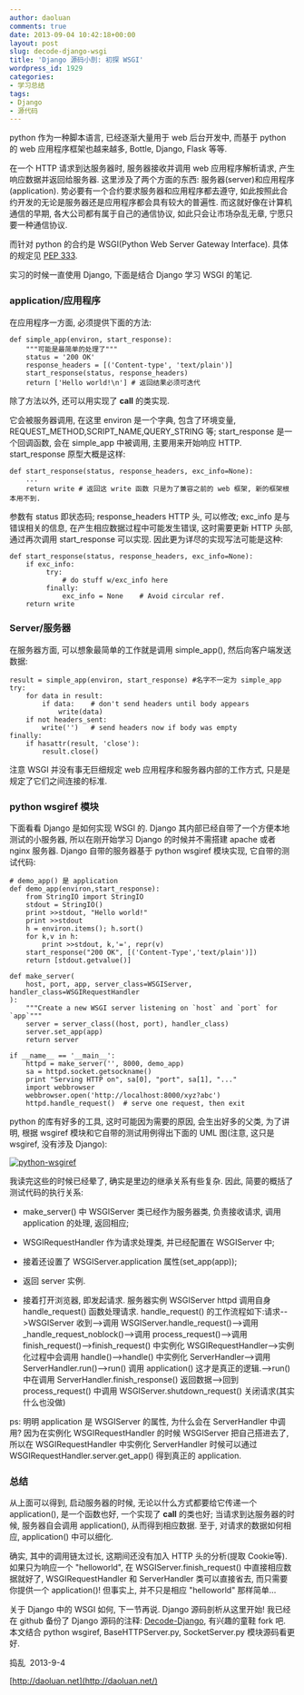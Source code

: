 ```yaml
---
author: daoluan
comments: true
date: 2013-09-04 10:42:18+00:00
layout: post
slug: decode-django-wsgi
title: 'Django 源码小剖: 初探 WSGI'
wordpress_id: 1929
categories:
- 学习总结
tags:
- Django
- 源代码
---
```


python 作为一种脚本语言, 已经逐渐大量用于 web 后台开发中, 而基于 python 的 web 应用程序框架也越来越多, Bottle, Django, Flask 等等.

在一个 HTTP 请求到达服务器时, 服务器接收并调用 web 应用程序解析请求, 产生响应数据并返回给服务器. 这里涉及了两个方面的东西: 服务器(server)和应用程序(application). 势必要有一个合约要求服务器和应用程序都去遵守, 如此按照此合约开发的无论是服务器还是应用程序都会具有较大的普遍性. 而这就好像在计算机通信的早期, 各大公司都有属于自己的通信协议, 如此只会让市场杂乱无章, 宁愿只要一种通信协议.

而针对 python 的合约是 WSGI(Python Web Server Gateway Interface). 具体的规定见 [PEP 333](http://www.python.org/dev/peps/pep-0333/).

实习的时候一直使用 Django, 下面是结合 Django 学习 WSGI 的笔记.


### application/应用程序


在应用程序一方面, 必须提供下面的方法:

    
    def simple_app(environ, start_response):
        """可能是最简单的处理了"""
        status = '200 OK'
        response_headers = [('Content-type', 'text/plain')]
        start_response(status, response_headers)
        return ['Hello world!\n'] # 返回结果必须可迭代


除了方法以外, 还可以用实现了 __call__ 的类实现.

它会被服务器调用, 在这里 environ 是一个字典, 包含了环境变量, REQUEST_METHOD,SCRIPT_NAME,QUERY_STRING 等; start_response 是一个回调函数, 会在 simple_app 中被调用, 主要用来开始响应 HTTP. start_response 原型大概是这样:

    
    def start_response(status, response_headers, exc_info=None):
        ...
        return write # 返回这 write 函数 只是为了兼容之前的 web 框架, 新的框架根本用不到.


参数有 status 即状态码; response_headers HTTP 头, 可以修改; exc_info 是与错误相关的信息, 在产生相应数据过程中可能发生错误, 这时需要更新 HTTP 头部, 通过再次调用 start_response 可以实现. 因此更为详尽的实现写法可能是这种:

    
    def start_response(status, response_headers, exc_info=None):
        if exc_info:
             try:
                 # do stuff w/exc_info here
             finally:
                 exc_info = None    # Avoid circular ref.
        return write




### Server/服务器


在服务器方面, 可以想象最简单的工作就是调用 simple_app(), 然后向客户端发送数据:

    
    result = simple_app(environ, start_response) #名字不一定为 simple_app
    try:
        for data in result:
            if data:    # don't send headers until body appears
                write(data)
        if not headers_sent:
            write('')   # send headers now if body was empty
    finally:
        if hasattr(result, 'close'):
            result.close()


注意 WSGI 并没有事无巨细规定 web 应用程序和服务器内部的工作方式, 只是是规定了它们之间连接的标准.


### python wsgiref 模块


下面看看 Django 是如何实现 WSGI 的. Django 其内部已经自带了一个方便本地测试的小服务器, 所以在刚开始学习 Django 的时候并不需搭建 apache 或者 nginx 服务器. Django 自带的服务器基于 python wsgiref 模块实现, 它自带的测试代码:

    
    # demo_app() 是 application
    def demo_app(environ,start_response):
        from StringIO import StringIO
        stdout = StringIO()
        print >>stdout, "Hello world!"
        print >>stdout
        h = environ.items(); h.sort()
        for k,v in h:
            print >>stdout, k,'=', repr(v)
        start_response("200 OK", [('Content-Type','text/plain')])
        return [stdout.getvalue()]
    
    def make_server(
        host, port, app, server_class=WSGIServer, handler_class=WSGIRequestHandler
    ):
        """Create a new WSGI server listening on `host` and `port` for `app`"""
        server = server_class((host, port), handler_class)
        server.set_app(app)
        return server
    
    if __name__ == '__main__':
        httpd = make_server('', 8000, demo_app)
        sa = httpd.socket.getsockname()
        print "Serving HTTP on", sa[0], "port", sa[1], "..."
        import webbrowser
        webbrowser.open('http://localhost:8000/xyz?abc')
        httpd.handle_request()  # serve one request, then exit


python 的库有好多的工具, 这时可能因为需要的原因, 会生出好多的父类, 为了讲明, 根据 wsgiref 模块和它自带的测试用例得出下面的 UML 图(注意, 这只是 wsgiref, 没有涉及 Django):

[![python-wsgiref](http://md.daoluan.net/images/blog/2013/09/python-wsgiref.png)](http://md.daoluan.net/images/blog/2013/09/python-wsgiref.png)

我读完这些的时候已经晕了, 确实是里边的继承关系有些复杂. 因此, 简要的概括了测试代码的执行关系:



	
  * make_server() 中 WSGIServer 类已经作为服务器类, 负责接收请求, 调用 application 的处理, 返回相应;

	
  * WSGIRequestHandler 作为请求处理类, 并已经配置在 WSGIServer 中;

	
  * 接着还设置了 WSGIServer.application 属性(set_app(app));

	
  * 返回 server 实例.

	
  * 接着打开浏览器, 即发起请求. 服务器实例 WSGIServer httpd 调用自身 handle_request() 函数处理请求. handle_request() 的工作流程如下:请求-->WSGIServer 收到-->调用 WSGIServer.handle_request()-->调用 _handle_request_noblock()-->调用 process_request()-->调用 finish_request()-->finish_request() 中实例化 WSGIRequestHandler-->实例化过程中会调用 handle()-->handle() 中实例化 ServerHandler-->调用 ServerHandler.run()-->run() 调用 application() 这才是真正的逻辑.-->run() 中在调用 ServerHandler.finish_response() 返回数据-->回到 process_request() 中调用 WSGIServer.shutdown_request() 关闭请求(其实什么也没做)


ps: 明明 application 是 WSGIServer 的属性, 为什么会在 ServerHandler 中调用? 因为在实例化 WSGIRequestHandler 的时候 WSGIServer 把自己搭进去了, 所以在 WSGIRequestHandler 中实例化 ServerHandler 时候可以通过 WSGIRequestHandler.server.get_app() 得到真正的 application.


### 总结


从上面可以得到, 启动服务器的时候, 无论以什么方式都要给它传递一个 application(), 是一个函数也好, 一个实现了 __call__ 的类也好; 当请求到达服务器的时候, 服务器自会调用 application(), 从而得到相应数据. 至于, 对请求的数据如何相应, application() 中可以细化.

确实, 其中的调用链太过长, 这期间还没有加入 HTTP 头的分析(提取 Cookie等). 如果只为响应一个 "helloworld", 在 WSGIServer.finish_request() 中直接相应数据就好了, WSGIRequestHandler 和 ServerHandler 类可以直接省去, 而只需要你提供一个 application()! 但事实上, 并不只是相应 "helloworld" 那样简单...

关于 Django 中的 WSGI 如何, 下一节再说. Django 源码剖析从这里开始! 我已经在 github 备份了 Django 源码的注释: [Decode-Django](https://github.com/daoluan/Decode-Django), 有兴趣的童鞋 fork 吧. 本文结合 python wsgiref, BaseHTTPServer.py, SocketServer.py 模块源码看更好.

捣乱  2013-9-4

[http://daoluan.net](http://daoluan.net/)
